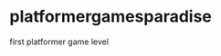 # platformergamesparadise
first platformer game level
<!DOCTYPE html>
<script src="code/">
	function Level(plan){
		this.width = plan[0].length;
		this.height = plan.length;
		this.grid = [];
		for (var y = 0; y < this )
	}
function elt(name, className) {
	var elt = document.createElement(name);
	if(className) elt.className = className;
	return elt;
}

function DOMDisplay (parent, level) {
	this.wrap = parent.appendChild(elt("div", "game"));
	this.level = level;
	this.pos = new Vector (o, -0.5);
	this.speed = new Vector (0, 0);
	this.wrap.appendChild(this.drawBackground());
}

function runLevel (level, Display) {
	var Display
}

.background {

}

.lava
.wall

.game

function runAnimation (frameFunc) {
	var lastTime = null;
	function frame(time) {
		var stop = false;
	}
}
